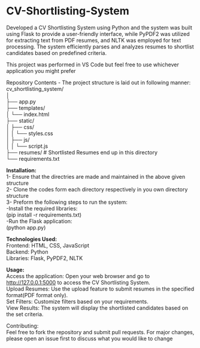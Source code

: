 # CV-Shortlisting-System
Developed a CV Shortlisting System using Python and the system was built using Flask to provide a user-friendly interface, while PyPDF2 was utilized for extracting text from PDF resumes, and NLTK was employed for text processing. The system efficiently parses and analyzes resumes to shortlist candidates based on predefined criteria.

This project was performed in VS Code but feel free to use whichever application you might prefer   

Repository Contents - The project structure is laid out in following manner:   
cv_shortlisting_system/   
│   
├── app.py                   
├── templates/   
│   └── index.html            
├── static/   
│   ├── css/   
│   │   └── styles.css       
│   ├── js/   
│   │   └── script.js         
├── resumes/                    # Shortlisted Resumes end up in this directory      
└── requirements.txt          

**Installation:**   
1- Ensure that the directries are made and maintained in the above given structure   
2- Clone the codes form each directory respectively in you own directory structure  
3- Preform the following steps to run the system:   
-Install the required libraries:   
    (pip install -r requirements.txt)   
-Run the Flask application:     
(python app.py)   


**Technologies Used:**   
Frontend: HTML, CSS, JavaScript   
Backend: Python   
Libraries: Flask, PyPDF2, NLTK  

**Usage:**    
Access the application: Open your web browser and go to http://127.0.0.1:5000 to access the CV Shortlisting System.   
Upload Resumes: Use the upload feature to submit resumes in the specified format(PDF format only).   
Set Filters: Customize filters based on your requirements.   
View Results: The system will display the shortlisted candidates based on the set criteria.   

Contributing:   
Feel free to fork the repository and submit pull requests. For major changes, please open an issue first to discuss what you would like to change   
